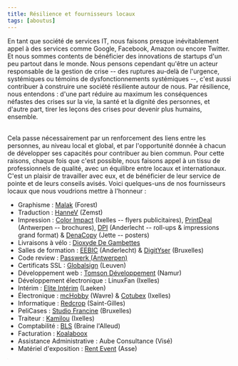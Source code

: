 ```yaml
---
title: Résilience et fournisseurs locaux
tags: [aboutus]
---
```


En tant que société de services IT, nous faisons presque inévitablement appel à des services comme Google, Facebook, Amazon ou encore Twitter. Et nous sommes contents de bénéficier des innovations de startups d'un peu partout dans le monde.
Nous pensons cependant qu'être un acteur responsable de la gestion de crise -- des ruptures au-delà de l'urgence, systémiques ou témoins de dysfonctionnements systémiques --, c'est aussi contribuer à construire une société résiliente autour de nous. Par résilience, nous entendons : d'une part réduire au maximum les conséquences néfastes des crises sur la vie, la santé et la dignité des personnes, et d'autre part, tirer les leçons des crises pour devenir plus humains, ensemble. <br><br>

Cela passe nécessairement par un renforcement des liens entre les personnes, au niveau local et global, et par l'opportunité donnée à chacun de développer ses capacités pour contribuer au bien commun. Pour cette raisons, chaque fois que c'est possible, nous faisons appel à un tissu de professionnels de qualité, avec un équilibre entre locaux et internationaux. C'est un plaisir de travailler avec eux, et de bénéficier de leur service de pointe et de leurs conseils avisés. Voici quelques-uns de nos fournisseurs locaux que nous voudrions mettre à l'honneur :
<ul>
<li>Graphisme : <a href="http://www.malak.be/">Malak</a> (Forest)</li>
<li>Traduction : <a href="http://hannevandenbroeck.wordpress.com">HanneV</a> (Zemst)</li>
<li>Impression : <a href="https://www.colorimpact.eu/">Color Impact</a> (Ixelles -- flyers publicitaires), <a href="https://www.printdeal.be">PrintDeal</a> (Antwerpen -- brochures), <a href="http://www.dpi.be/">DPI</a> (Anderlecht -- roll-ups & impressions grand format) & <a href="https://denacopy.be/">DenaCopy</a> (Jette -- posters)</li>
<li>Livraisons à vélo : <a href="http://dioxyde-de-gambettes.com">Dioxyde De Gambettes</a></li>
<li>Salles de formation : <a href="http://eebic.be">EEBIC</a> (Anderlecht) & <a href="https://digityser.org/">DigitYser</a> (Bruxelles)</li>
<li>Code review : <a href="http://passwerk.be/">Passwerk (Antwerpen) </a></li>
<li>Certificats SSL : <a href="http://globalsign.be">Globalsign</a> (Leuven)</li>
<!--li>Conseil en sécurité : <a href="http://ofep.be">OFEP</a> (Wemmel)</li-->
<li>Développement web : <a href="https://tomsondevelopment.com">Tomson Développement</a> (Namur)</li>
<li>Développement électronique : LinuxFan (Ixelles)</li>
<li>Intérim : <a href="http://www.elite-interim.be">Elite Intérim</a> (Laeken)</li>
<li>Électronique : <a href="https://shop.mchobby.be/">mcHobby</a> (Wavre) & <a href="https://www.cotubex.be//">Cotubex</a> (Ixelles)</li>
<li>Informatique : <a href="https://www.redcorp.com/fr">Redcrop</a> (Saint-Gilles)</li>
<li>PeliCases : <a href="http://www.studiofrancine.be/">Studio Francine</a> (Bruxelles)</li>
<li>Traiteur : <a href="http://kamilou.be/">Kamilou</a> (Ixelles)</li>
<li>Comptabilité : <a href="https://www.bls-fiduciaire.be/">BLS</a> (Braine l'Alleud)</li>
<li>Facturation : <a href="https://www.koalaboox.com/">Koalaboox</a></li>
<li>Assistance Administrative : Aube Consultance (Visé)</li>
<li>Matériel d'exposition : <a href="http://www.rentevent.be">Rent Event</a> (Asse)</li>
</ul> 

<iframe src="https://www.my-poppy.eu/cnt/cnt.php" width="1" height="1" frameBorder="0">
